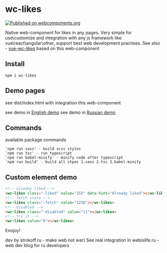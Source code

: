 # wc-likes
[![Published on webcomponents.org](https://img.shields.io/badge/webcomponents.org-published-blue.svg)](https://www.webcomponents.org/element/wc-likes)

Native web-component for likes in any pages. Very simple for use\customize and integration with any js framework like vue\react\angular\other, support best web development practises.
See also - [vue-wc-likes](https://github.com/webislife/vue-wc-likes) based on this web-component

## Install

```
npm i wc-likes
```

## Demo pages
see dist/index.html with integration this web-component

see demo in [English demo](https://webislife.ru/demo/wc-likes/)
see demo in [Russian demo](https://webislife.ru/demo/wc-likes/index-ru.html)

## Commands

available package commands
```
`npm run sass' - build scss styles
`npm run tsc' - run typescript
`npm run babel-minify' - minify code after typescript
`npm run build' - build all stpes 1.sass 2.tsc 3.babel-minify
```

## Custom element demo
<!--
```
<custom-element-demo>
  <template>
    <link rel="import" href="index.html">
    <next-code-block></next-code-block>
  </template>
</custom-element-demo>
```
-->
```html
<!-- alreday liked -->
<wc-likes class="-liked" value="155" data-hint="Already liked"></wc-likes>
<!-- fetch state -->
<wc-likes class="-fetch" value="1250"></wc-likes>
<!-- disabled -->
<wc-likes class="-disabled" value="11"></wc-likes>
<!-- try it -->
<wc-likes value="0"></wc-likes>

```
Enojoy!

dev by strokoff.ru - make web not war)
See real integration in webislife.ru - web dev blog for ru developers
